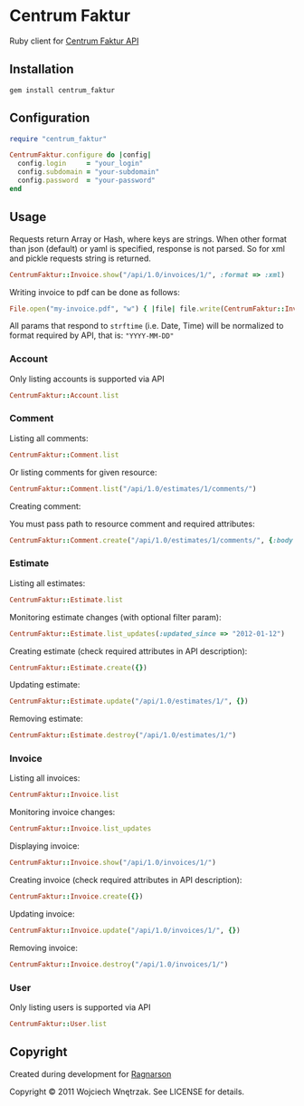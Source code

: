 # Centrum Faktur #

Ruby client for [Centrum Faktur API](http://centrumfaktur.pl/api/)

## Installation ##

```
gem install centrum_faktur
```

## Configuration ##

``` ruby
require "centrum_faktur"

CentrumFaktur.configure do |config|
  config.login     = "your_login"
  config.subdomain = "your-subdomain"
  config.password  = "your-password"
end
```

## Usage ##

Requests return Array or Hash, where keys are strings.
When other format than json (default) or yaml is specified, response is not parsed.
So for xml and pickle requests string is returned.

``` ruby
CentrumFaktur::Invoice.show("/api/1.0/invoices/1/", :format => :xml)
```

Writing invoice to pdf can be done as follows:

``` ruby
File.open("my-invoice.pdf", "w") { |file| file.write(CentrumFaktur::Invoice.show("/api/1.0/invoices/1/", :format => :pdf)) }
```

All params that respond to `strftime` (i.e. Date, Time) will be normalized to format
required by API, that is: `"YYYY-MM-DD"`

### Account ###

Only listing accounts is supported via API

``` ruby
CentrumFaktur::Account.list
```

### Comment ###

Listing all comments:

``` ruby
CentrumFaktur::Comment.list
```

Or listing comments for given resource:

``` ruby
CentrumFaktur::Comment.list("/api/1.0/estimates/1/comments/")
```

Creating comment:

You must pass path to resource comment and required attributes:

``` ruby
CentrumFaktur::Comment.create("/api/1.0/estimates/1/comments/", {:body => "cool", :is_public => false})
```

### Estimate ###

Listing all estimates:

``` ruby
CentrumFaktur::Estimate.list
```

Monitoring estimate changes (with optional filter param):

``` ruby
CentrumFaktur::Estimate.list_updates(:updated_since => "2012-01-12")
```

Creating estimate (check required attributes in API description):

``` ruby
CentrumFaktur::Estimate.create({})
```

Updating estimate:

``` ruby
CentrumFaktur::Estimate.update("/api/1.0/estimates/1/", {})
```

Removing estimate:

``` ruby
CentrumFaktur::Estimate.destroy("/api/1.0/estimates/1/")
```

### Invoice ###

Listing all invoices:

``` ruby
CentrumFaktur::Invoice.list
```

Monitoring invoice changes:

``` ruby
CentrumFaktur::Invoice.list_updates
```

Displaying invoice:

``` ruby
CentrumFaktur::Invoice.show("/api/1.0/invoices/1/")
```

Creating invoice (check required attributes in API description):

``` ruby
CentrumFaktur::Invoice.create({})
```

Updating invoice:

``` ruby
CentrumFaktur::Invoice.update("/api/1.0/invoices/1/", {})
```

Removing invoice:

``` ruby
CentrumFaktur::Invoice.destroy("/api/1.0/invoices/1/")
```

### User ###

Only listing users is supported via API

``` ruby
CentrumFaktur::User.list
```

## Copyright ##

Created during development for [Ragnarson](http://ragnarson.com/)

Copyright © 2011 Wojciech Wnętrzak. See LICENSE for details.
